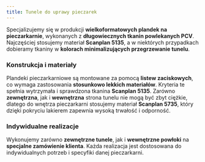 ```yaml
---
title: Tunele do uprawy pieczarek
---
```


Specjalizujemy się w produkcji **wielkoformatowych plandek na pieczarkarnie**, wykonanych z **długowiecznych tkanin powlekanych PCV**. Najczęściej stosujemy materiał **Scanplan 5135**, a w niektórych przypadkach dobieramy tkaniny w **kolorach minimalizujących przegrzewanie tunelu**.

### Konstrukcja i materiały

Plandeki pieczarkarniowe są montowane za pomocą **listew zaciskowych**, co wymaga zastosowania **stosunkowo lekkich materiałów**. Kryteria te spełnia wytrzymała i sprawdzona tkanina **Scanplan 5135**. Zarówno **zewnętrzna**, jak i **wewnętrzna** strona tunelu nie mogą być zbyt ciężkie, dlatego do wnętrza pieczarkarni stosujemy materiał **Scanplan 5735**, który dzięki pokryciu lakierem zapewnia wysoką trwałość i odporność.

### Indywidualne realizacje

Wykonujemy zarówno **zewnętrzne tunele**, jak i **wewnętrzne powłoki** na **specjalne zamówienie klienta**. Każda realizacja jest dostosowana do indywidualnych potrzeb i specyfiki danej pieczarkarni.


